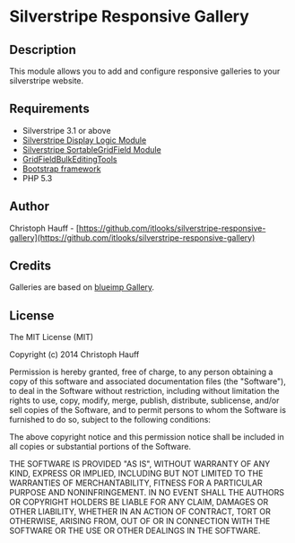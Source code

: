 # Silverstripe Responsive Gallery

## Description

This module allows you to add and configure responsive galleries to your silverstripe website.

## Requirements
* Silverstripe 3.1 or above
* [Silverstripe Display Logic Module](https://github.com/unclecheese/silverstripe-display-logic)
* [Silverstripe SortableGridField Module](https://github.com/UndefinedOffset/SortableGridField)
* [GridFieldBulkEditingTools](https://github.com/colymba/GridFieldBulkEditingTools)
* [Bootstrap framework](http://getbootstrap.com/)
* PHP 5.3

## Author
Christoph Hauff - [https://github.com/itlooks/silverstripe-responsive-gallery](https://github.com/itlooks/silverstripe-responsive-gallery)

## Credits
Galleries are based on [blueimp Gallery](https://github.com/blueimp/Gallery).

## License

The MIT License (MIT)

Copyright (c) 2014 Christoph Hauff

Permission is hereby granted, free of charge, to any person obtaining a copy
of this software and associated documentation files (the "Software"), to deal
in the Software without restriction, including without limitation the rights
to use, copy, modify, merge, publish, distribute, sublicense, and/or sell
copies of the Software, and to permit persons to whom the Software is
furnished to do so, subject to the following conditions:

The above copyright notice and this permission notice shall be included in
all copies or substantial portions of the Software.

THE SOFTWARE IS PROVIDED "AS IS", WITHOUT WARRANTY OF ANY KIND, EXPRESS OR
IMPLIED, INCLUDING BUT NOT LIMITED TO THE WARRANTIES OF MERCHANTABILITY,
FITNESS FOR A PARTICULAR PURPOSE AND NONINFRINGEMENT. IN NO EVENT SHALL THE
AUTHORS OR COPYRIGHT HOLDERS BE LIABLE FOR ANY CLAIM, DAMAGES OR OTHER
LIABILITY, WHETHER IN AN ACTION OF CONTRACT, TORT OR OTHERWISE, ARISING FROM,
OUT OF OR IN CONNECTION WITH THE SOFTWARE OR THE USE OR OTHER DEALINGS IN
THE SOFTWARE.